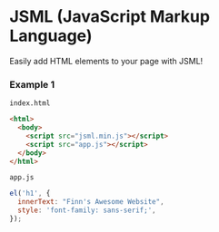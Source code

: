 # JSML (JavaScript Markup Language)

Easily add HTML elements to your page with JSML!

### Example 1

`index.html`

```html
<html>
  <body>
    <script src="jsml.min.js"></script>
    <script src="app.js"></script>
  </body>
</html>
```

`app.js`

```javascript
el('h1', {
  innerText: "Finn's Awesome Website",
  style: 'font-family: sans-serif;',
});
```
